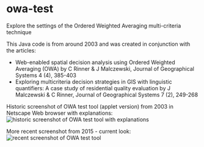 # owa-test
Explore the settings of the Ordered Weighted Averaging multi-criteria technique

This Java code is from around 2003 and was created in conjunction with the articles: 
- Web-enabled spatial decision analysis using Ordered Weighted Averaging (OWA) 
  by C Rinner & J Malczewski, Journal of Geographical Systems 4 (4), 385-403
- Exploring multicriteria decision strategies in GIS with linguistic quantifiers: 
  A case study of residential quality evaluation
  by J Malczewski & C Rinner, Journal of Geographical Systems 7 (2), 249-268

Historic screenshot of OWA test tool (applet version) from 2003 in Netscape Web browser with explanations: 
![historic screenshot of OWA test tool with explanations](https://raw.githubusercontent.com/crinner/owa-test/blob/master/owa-test-screenshot.gif)

More recent screenshot from 2015 - current look: 
![recent screenshot of OWA test tool](https://raw.githubusercontent.com/crinner/owa-test/blob/master/OWA-Test_Screenshot.png)
